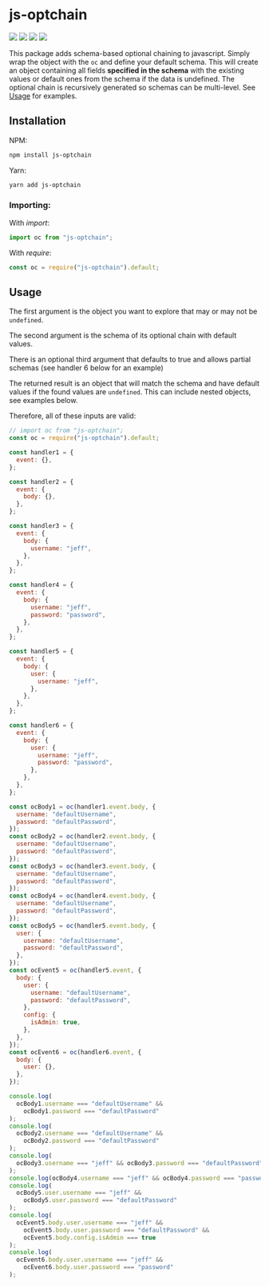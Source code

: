 # js-optchain

![](https://img.shields.io/npm/v/js-optchain) ![](https://img.shields.io/bundlephobia/min/js-optchain) ![](https://img.shields.io/npm/l/js-optchain) ![](https://img.shields.io/npm/dt/js-optchain)

This package adds schema-based optional chaining to javascript. Simply wrap the object with the `oc` and define your default schema. This will create an object containing all fields **specified in the schema** with the existing values or default ones from the schema if the data is undefined. The optional chain is recursively generated so schemas can be multi-level. See [Usage](#Usage) for examples.

## Installation

NPM:

```bash
npm install js-optchain
```

Yarn:

```bash
yarn add js-optchain
```

### Importing:

With _import_:

```javascript
import oc from "js-optchain";
```

With _require_:

```javascript
const oc = require("js-optchain").default;
```

## Usage

The first argument is the object you want to explore that may or may not be `undefined`.

The second argument is the schema of its optional chain with default values.

There is an optional third argument that defaults to true and allows partial schemas (see handler 6 below for an example)

The returned result is an object that will match the schema and have default values if the found values are `undefined`. This can include nested objects, see examples below.

Therefore, all of these inputs are valid:

```javascript
// import oc from "js-optchain";
const oc = require("js-optchain").default;

const handler1 = {
  event: {},
};

const handler2 = {
  event: {
    body: {},
  },
};

const handler3 = {
  event: {
    body: {
      username: "jeff",
    },
  },
};

const handler4 = {
  event: {
    body: {
      username: "jeff",
      password: "password",
    },
  },
};

const handler5 = {
  event: {
    body: {
      user: {
        username: "jeff",
      },
    },
  },
};

const handler6 = {
  event: {
    body: {
      user: {
        username: "jeff",
        password: "password",
      },
    },
  },
};

const ocBody1 = oc(handler1.event.body, {
  username: "defaultUsername",
  password: "defaultPassword",
});
const ocBody2 = oc(handler2.event.body, {
  username: "defaultUsername",
  password: "defaultPassword",
});
const ocBody3 = oc(handler3.event.body, {
  username: "defaultUsername",
  password: "defaultPassword",
});
const ocBody4 = oc(handler4.event.body, {
  username: "defaultUsername",
  password: "defaultPassword",
});
const ocBody5 = oc(handler5.event.body, {
  user: {
    username: "defaultUsername",
    password: "defaultPassword",
  },
});
const ocEvent5 = oc(handler5.event, {
  body: {
    user: {
      username: "defaultUsername",
      password: "defaultPassword",
    },
    config: {
      isAdmin: true,
    },
  },
});
const ocEvent6 = oc(handler6.event, {
  body: {
    user: {},
  },
});

console.log(
  ocBody1.username === "defaultUsername" &&
    ocBody1.password === "defaultPassword"
);
console.log(
  ocBody2.username === "defaultUsername" &&
    ocBody2.password === "defaultPassword"
);
console.log(
  ocBody3.username === "jeff" && ocBody3.password === "defaultPassword"
);
console.log(ocBody4.username === "jeff" && ocBody4.password === "password");
console.log(
  ocBody5.user.username === "jeff" &&
    ocBody5.user.password === "defaultPassword"
);
console.log(
  ocEvent5.body.user.username === "jeff" &&
    ocEvent5.body.user.password === "defaultPassword" &&
    ocEvent5.body.config.isAdmin === true
);
console.log(
  ocEvent6.body.user.username === "jeff" &&
    ocEvent6.body.user.password === "password"
);
```
